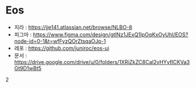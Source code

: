 # Eos

- 지라 : https://jje141.atlassian.net/browse/NLBO-8
- 피그마 : https://www.figma.com/design/gtINz1JExQ1IpOqKxOyUhl/EOS?node-id=0-1&t=wfFyzQOrZtsqaOJp-1
- 레포 : https://github.com/juniroc/eos-ui
- 문서 : https://drive.google.com/drive/u/0/folders/1XRiZkZC8Cal2vHYyfICKVa3Gt9D1wBt5

2